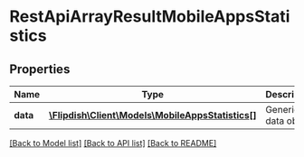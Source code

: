 # RestApiArrayResultMobileAppsStatistics

## Properties
Name | Type | Description | Notes
------------ | ------------- | ------------- | -------------
**data** | [**\Flipdish\\Client\Models\MobileAppsStatistics[]**](MobileAppsStatistics.md) | Generic data object. | 

[[Back to Model list]](../README.md#documentation-for-models) [[Back to API list]](../README.md#documentation-for-api-endpoints) [[Back to README]](../README.md)


